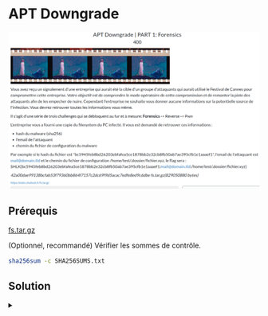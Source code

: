 # APT Downgrade

![chall](challenge.png)

## Prérequis

[fs.tar.gz](https://mega.nz/file/4B4zybKY#0FKWwoJxcTtoP-fOV67EkIQH5hi81VK_i_SnhqS_IaE)

(Optionnel, recommandé) Vérifier les sommes de contrôle.
```bash
sha256sum -c SHA256SUMS.txt
```

<h2>Solution</h2>

<details>
<summary></summary>

* On est en présence de l'ensemble des fichiers d'un système Linux. On commence par explorer globalement.
* Les dossiers `root`, `opt` et `mnt` sont vides. C'est déjà ça de moins à explorer !
* On se tourne vers le dossier `tmp` qui peut être intéressant dans notre cas.
* On y trouve un fichier binaire `._`, peu commun comme nom ! En l'ouvrant dans IDA, il semble que le contenu est obfusqué, on a donc trouvé notre malware.
    ```bash
    sha256sum ./tmp/._
    66640c14f898c78a99757ab4460c635476dfeb9b3b65e8a57fb29202eefb9423	._
    ```
    *Remarque : on aurait pu le trouver avec la commande suivante*
    ```bash
    cd /tmp
    find . -type f ! -size 0 -exec grep -IL . "{}" \;
    ```
* Cherchons désormais le mail de l'attaquant. On construit cette commande bien trop longue :
    ```bash
    grep --binary-files=without-match -rEoh "[a-zA-Z0-9._%+-]+@[a-zA-Z0-9.-]+\.[a-zA-Z]{2,}" ./home | sort -u | less
    ```
    Explications :
    - `--binary-files=without-match` : ignore les fichiers binaires
    - `-r` : recherche récursive
    - `-Eo` : utilise les expressions régulières étendues et affiche uniquement les correspondances
    - `[a-zA-Z0-9._%+-]+@[a-zA-Z0-9.-]+\.[a-zA-Z]{2,}` : expression régulière pour trouver les adresses e-mail
    - `-h` : n'affiche pas le nom du fichier dans les résultats
    - `sort -u` : trie les résultats et supprime les doublons
    - `less` : permet de parcourir les résultats et faire des recherches
* On peut ensuite ré-exécuter la commande sans l'option `-h` pour afficher le nom du fichier dans les résultats.
* Un résultat attire notre attention :`star_wars_official@proton.me`
  * Il provient du fichier `./home/cesar/.thunderbird/48zmwn7v.default-release/ImapMail/mail.shutlock.fr/INBOX`
  * C'est un bon candidat !
* Enfin, on cherche un fichier de configuration, dans le dossier `tmp` :
    ```bash
    find ./tmp/ -name 'config*'
    ```
    On tombe sur `/tmp/config.bin`

Flag : `SHLK{66640c14f898c78a99757ab4460c635476dfeb9b3b65e8a57fb29202eefb9423:star_wars_official@proton.me:/tmp/config.bin}`

</details>